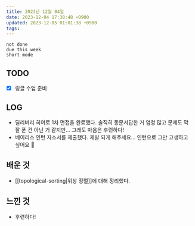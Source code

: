 ```yaml
---
title: 2023년 12월 04일
date: 2023-12-04 17:38:48 +0900
updated: 2023-12-05 01:01:38 +0900
tags: 
---
```


```tasks
not done 
due this week
short mode
```

## TODO

- [x] 링글 수업 준비

## LOG

- 딜리버리 히어로 1차 면접을 완료했다. 솔직히 동문서답한 거 엄청 많고 문제도 막 잘 푼 건 아닌 거 같지만… 그래도 마음은 후련하다!
- 베이리스 인턴 자소서를 제출했다. 제발 되게 해주세요… 인턴으로 그만 고생하고 싶어요 🥲

## 배운 것

- [[topological-sorting|위상 정렬]]에 대해 정리했다.

## 느낀 것

- 후련하다!